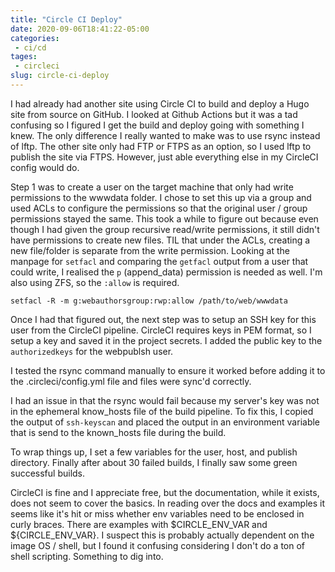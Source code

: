 ```yaml
---
title: "Circle CI Deploy"
date: 2020-09-06T18:41:22-05:00
categories:
 - ci/cd
tages:
 - circleci
slug: circle-ci-deploy
---
```


I had already had another site using Circle CI to build and deploy a Hugo site from source on GitHub. I looked at Github Actions but it was a tad confusing so I figured I get the build and deploy going with something I knew. The only difference I really wanted to make was to use rsync instead of lftp. The other site only had FTP or FTPS as an option, so I used lftp to publish the site via FTPS.  However, just able everything else in my CircleCI config would do.

Step 1 was to create a user on the target machine that only had write permissions to the wwwdata folder.  I chose to set this up via a group and used ACLs to configure the permissions so that the original user / group permissions stayed the same.  This took a while to figure out because even though I had given the group recursive read/write permissions, it still didn't have permissions to create new files. TIL that under the ACLs, creating a new file/folder is separate from the write permission.  Looking at the manpage for `setfacl` and comparing the `getfacl` output from a user that could write, I realised the `p` (append_data) permission is needed as well. I'm also using ZFS, so the `:allow` is required.

```
setfacl -R -m g:webauthorsgroup:rwp:allow /path/to/web/wwwdata
```

Once I had that figured out, the next step was to setup an SSH key for this user from the CircleCI pipeline. CircleCI requires keys in PEM format, so I setup a key and saved it in the project secrets. I added the public key to the `authorizedkeys` for the webpublsh user.

I tested the rsync command manually to ensure it worked before adding it to the .circleci/config.yml file and files were sync'd correctly.

I had an issue in that the rsync would fail because my server's key was not in the ephemeral know_hosts file of the build pipeline.  To fix this, I copied the output of `ssh-keyscan` and placed the output in an environment variable that is send to the known_hosts file during the build.

To wrap things up, I set a few variables for the user, host, and publish directory.  Finally after about 30 failed builds, I finally saw some green successful builds.

CircleCI is fine and I appreciate free, but the documentation, while it exists, does not seem to cover the basics. In reading over the docs and examples it seems like it's hit or miss whether env variables need to be enclosed in curly braces.  There are examples with $CIRCLE_ENV_VAR and ${CIRCLE_ENV_VAR}. I suspect this is probably actually dependent on the image OS / shell, but I found it confusing considering I don't do a ton of shell scripting.  Something to dig into.